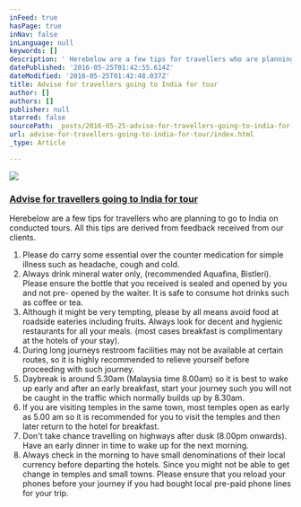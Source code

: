 ```yaml
---
inFeed: true
hasPage: true
inNav: false
inLanguage: null
keywords: []
description: ' Herebelow are a few tips for travellers who are planning to go to India on conducted tours. All this tips are derived from feedback received from our clients.'
datePublished: '2016-05-25T01:42:55.614Z'
dateModified: '2016-05-25T01:42:48.037Z'
title: Advise for travellers going to India for tour
author: []
authors: []
publisher: null
starred: false
sourcePath: _posts/2016-05-25-advise-for-travellers-going-to-india-for-tour.md
url: advise-for-travellers-going-to-india-for-tour/index.html
_type: Article

---
```

![](https://the-grid-user-content.s3-us-west-2.amazonaws.com/4e3f8eb4-b182-4454-a6ff-7789f4378a52.jpg)

### [Advise for travellers going to India for tour][0]

Herebelow are a few tips for travellers who are planning to go to India on conducted tours. All this tips are derived from feedback received from our clients.

1. Please do carry some essential over the counter medication for simple illness such as headache, cough and cold.
2. Always drink mineral water only, (recommended Aquafina, Bistleri). Please ensure the bottle that you received is sealed and opened by you and not pre- opened by the waiter. It is safe to consume hot drinks such as coffee or tea.
3. Although it might be very tempting, please by all means avoid food at roadside eateries including fruits. Always look for decent and hygienic restaurants for all your meals. (most cases breakfast is complimentary at the hotels of your stay).
4. During long journeys restroom facilities may not be available at certain routes, so it is highly recommended to relieve yourself before proceeding with such journey.
5. Daybreak is around 5.30am (Malaysia time 8.00am) so it is best to wake up early and after an early breakfast, start your journey such you will not be caught in the traffic which normally builds up by 8.30am.
6. If you are visiting temples in the same town, most temples open as early as 5.00 am so it is recommended for you to visit the temples and then later return to the hotel for breakfast.
7. Don't take chance travelling on highways after dusk (8.00pm onwards). Have an early dinner in time to wake up for the next morning.
8. Always check in the morning to have small denominations of their local currency before departing the hotels. Since you might not be able to get change in temples and small towns. Please ensure that you reload your phones before your journey if you had bought local pre-paid phone lines for your trip. 

  


[0]: http://anandtravelsblog.blogspot.my/2010/07/advise-for-travellers-going-to-india.html